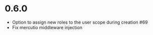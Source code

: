 # 0.6.0
- Option to assign new roles to the user scope during creation #69
- Fix mercutio middleware injection 